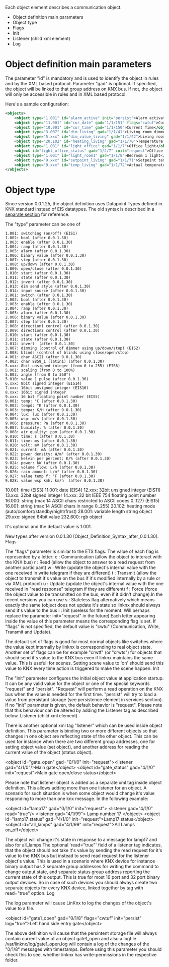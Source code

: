 Each object element describes a communication object.
   + Object definition main parameters
   + Object type
   + Flags
   + Init
   + Listener (child xml element)
   + Log

# Object definition main parameters

The parameter "id" is mandatory and is used to identify the object in rules and by the XML based protocol.
Parameter "gad" is optional. If specified, the object will be linked to that group address on KNX bus. If not, the object will only be accessible in rules and in XML based protocol.

Here's a sample configuration:
```xml
<objects>
	<object type="1.001" id="alarm_active" init="persist">Alarm activated</object>
	<object type="11.001" id="cur_date" gad="1/1/151" flags="cwtuf">Current Date</object>
	<object type="10.001" id="cur_time" gad="1/1/150">Current Time</object>
	<object type="3.007" id="dim_living" gad="1/1/41">Living room dimmer</object>
	<object type="5.xxx" id="dim_value_living" gad="1/1/42">Living room dimmer value</object>
	<object type="20.102" id="heating_living" gad="1/1/70">Temperature controller mode for living room</object>
	<object type="1.001" id="light_office" gad="1/1/7">Office light</object>
	<object id="light_office_status" gad="1/2/7" init="request">Office light status</object>
	<object type="1.001" id="light_room1" gad="1/1/8">Bedroom 1 light</object>
	<object type="9.xxx" id="setpoint_living" gad="1/1/71">Setpoint temperature of living room</object>
	<object type="9.xxx" id="temp_living" gad="1/1/72">Actual temperature of living room</object>
</objects>

```

# Object type

Since version 0.0.1.25, the object definition uses Datapoint Types defined in KNX standard instead of EIS datatypes.
The old syntax is described in a [separate section](Object-definition-syntax-prior-to-0.0.1.25) for reference.

The "type" parameter can be one of

    1.001: switching (on/off) (EIS1)
    1.002: bool (after 0.0.1.30)
    1.003: enable (after 0.0.1.30)
    1.004: ramp (after 0.0.1.30)
    1.005: alarm (after 0.0.1.30)
    1.006: binary value (after 0.0.1.30)
    1.007: step (after 0.0.1.30)
    1.008: up/down (after 0.0.1.30)
    1.009: open/close (after 0.0.1.30)
    1.010: start (after 0.0.1.30)
    1.011: state (after 0.0.1.30)
    1.012: invert (after 0.0.1.30)
    1.013: dim send style (after 0.0.1.30)
    1.014: input source (after 0.0.1.30)
    2.001: switch (after 0.0.1.30)
    2.002: bool (after 0.0.1.30)
    2.003: enable (after 0.0.1.30)
    2.004: ramp (after 0.0.1.30)
    2.005: alarm (after 0.0.1.30)
    2.006: binary value (after 0.0.1.30)
    2.007: step (after 0.0.1.30)
    2.008: direction1 control (after 0.0.1.30)
    2.009: direction2 control (after 0.0.1.30)
    2.010: start (after 0.0.1.30)
    2.011: state (after 0.0.1.30)
    2.012: invert  (after 0.0.1.30)
    3.007: dimming (control of dimmer using up/down/stop) (EIS2)
    3.008: blinds (control of blinds using close/open/stop)
    4.001: char ASCII (after 0.0.1.30)
    4.002: char 8859_1 (latin1) (after 0.0.1.30)
    5.xxx: 8bit unsigned integer (from 0 to 255) (EIS6)
    5.001: scaling (from 0 to 100%)
    5.003: angle (from 0 to 360°)
    5.010: value 1 pulse (after 0.0.1.30)
    6.xxx: 8bit signed integer (EIS14)
    7.xxx: 16bit unsigned integer (EIS10)
    8.xxx: 16bit signed integer
    9.xxx: 16 bit floating point number (EIS5)
    9.001: temp: °C (after 0.0.1.30)
    9.002: tempd: °K (after 0.0.1.30)
    9.003: tempa: K/H (after 0.0.1.30)
    9.004: lux: lux (after 0.0.1.30)
    9.005: wsp: m/s (after 0.0.1.30)
    9.006: pressure: Pa (after 0.0.1.30)
    9.007: humidity: % (after 0.0.1.30)
    9.008: air quality: ppm (after 0.0.1.30)
    9.010: time: s (after 0.0.1.30)
    9.011: time: ms (after 0.0.1.30)
    9.020: volt: mV (after 0.0.1.30)
    9.021: current: mA (after 0.0.1.30)
    9.022: power density: W/m² (after 0.0.1.30)
    9.023: kelvin per percent: K/% (after 0.0.1.30)
    9.024: power: kW (after 0.0.1.30)
    9.025: volume flow: L/h (after 0.0.1.30)
    9.026: rain amount: L/m² (after 0.0.1.30)
    9.027: value temp f: °F (after 0.0.1.30)
    9.028: value wsp kmh: km/h  (after 0.0.1.30)
   10.001: time (EIS3)
   11.001: date (EIS4)
   12.xxx: 32bit unsigned integer (EIS11)
   13.xxx: 32bit signed integer
   14.xxx: 32 bit IEEE 754 floating point number
   16.000: string (max 14 ASCII chars restricted to ASCII codes 0..127) (EIS15)
   16.001: string (max 14 ASCII chars in range 0..255)
   20.102: heating mode (auto/comfort/standby/night/frost)
   28.001: variable length string object
   29.xxx: signed 64bit value
  232.600: rgb object 

It's optional and the default value is 1.001.

New types after version 0.0.1.30 [Object_Definition_Syntax_after_0.0.1.30].
Flags

The "flags" parameter is similar to the ETS flags. The value of each flag is represented by a letter:
c : Communication (allow the object to interact with the KNX bus)
r : Read (allow the object to answer to a read request from another participant)
w : Write (update the object's internal value with the one received in write telegram if they are different)
t : Transmit (allow the object to transmit it's value on the bus if it's modified internally by a rule or via XML protocol)
u : Update (update the object's internal value with the one received in "read response" telegram if they are different)
f : Force (force the object value to be transmitted on the bus, even if it didn't change).In the recent versions you can use s : Stateless flag alternatively which means exactly the same (object does not update it's state so linknx should always send it's value to the bus
i : Init (useless for the moment. Will perhaps replace the parameter init="request" in the future)
Each letter appearing inside the value of this parameter means the corresponding flag is set.
If "flags" is not specified, the default value is "cwtu" (Communication, Write, Transmit and Update).

The default set of flags is good for most normal objects like switches where the value kept internally by linknx is corresponding to real object state. Another set of flags can be for example "crwtf" (or "crwts") for objects that should send it's value to the KNX bus even if linknx maintains the same value. This is usefull for scenes. Setting scene value to 'on' should send this value to KNX every time action is triggered to make the scene happen.
Init

The "init" parameter configures the initial object value at application startup. It can be any valid value for the object or one of the special keywords "request" and "persist". "Request" will perform a read operation on the KNX bus when the value is needed for the first time. "persist" will try to load a value from persistant storage (see persistence element in services section). If no "init" parameter is given, the default behavior is "request".
Please note that this behaviour can be altered by adding the Listener tag as described below.
Listener (child xml element)

There is another optional xml tag "listener" which can be used inside object definition. This parameter is binding two or more different objects so that changes in one object are reflecting state of the other object. This can be used for instance when there are two different group addresses, one for setting object value (set object), and another address for reading the current value of the object (status object).

&lt;object id="gate_open" gad="0/1/0" init="request"&gt;&lt;listener gad="4/1/0"/&gt;Main gate&lt;/object&gt;
&lt;object id="gate_status" gad="4/1/0" init="request"&gt;Main gate open/close status&lt;/object&gt;

Please note that listener object is added as a separate xml tag inside object definition. This allows adding more than one listener for an object. A scenario for such situation is when some object would change it's value responding to more than one knx message. In the following example:

&lt;object id="lamp17" gad="0/1/0" init="request"&gt;
   &lt;listener gad="4/1/0" read="true"/&gt;
   &lt;listener gad="4/1/99"&gt;
   Lamp number 17
&lt;/object&gt;
&lt;object id="lamp17_status" gad="4/1/0" init="request"&gt;Lamp17 status&lt;/object&gt;
&lt;object id="all_lamps" gad="4/1/99" init="request"&gt;All Lamps on_off&lt;/object&gt;

The object will change it's state in response to a message for lamp17 and also for all_lamps
The optional 'read="true"' field of a listener tag indicates, that the object should not take it's value by sending the read request for it's value to the KNX bus but instead to send read request for the listener object's value. This is used in a scenario where KNX device for instance binary output has 2 separate group addresses for writing the command to change output state, and separate status group address reporting the current state of this output. This is true for most 16 port and 32 port binary output devices. So in case of such devices you should always create two separate objects for every KNX device, linked together by <listener> tag with read="true" option.
Log

The log parameter will cause LinKnx to log the changes of the object's value to a file.

&lt;object id="gate1_open" gad="0/1/8" flags="cwtuf" init="persist" log="true"&gt;Left hand side entry gate&lt;/object&gt;

The above definition will cause that the persintent storage file will always contain current value of an object gate1_open and also a logfile /var/linknx/log/gate1_open.log will contain a log of the changes of the "0/1/8" messages with timestamps.
Before using this parameter you should check this to see, whether linknx has write-permissions in the respective folder. 